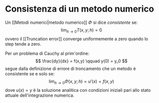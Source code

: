 # Consistenza di un metodo numerico
Un [[Metodi numerici|metodo numerico]] $\Phi$ si dice _consistente_ se:
$$
\lim_{h\to 0} T(x,y;h) = 0
$$
ovvero il [[Truncation error]] converge uniformemente a zero quando lo step tende a zero.

Per un problema di Cauchy al prim'ordine:
$$
\frac{dy}{dx} = f(x,y) \qquad y(0) = y_0
$$
segue dalla definizione di errore di troncamento che un metodo è consistente se e solo se:
$$
\lim_{h\to 0} \Phi(x,y;h) = u'(x) = f(x,y)
$$
dove $u(x)=y$ è la soluzione analitica con  condizioni iniziali pari allo stato attuale dell'integrazione numerica. 
